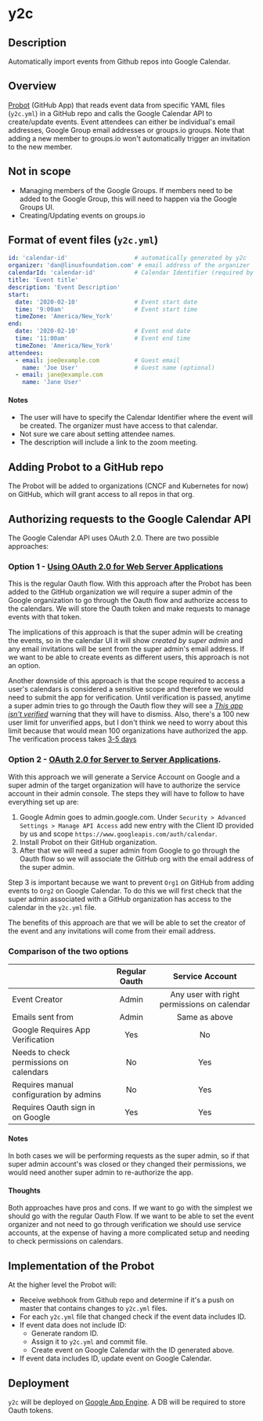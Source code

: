 # y2c

## Description

Automatically import events from Github repos into Google Calendar.

## Overview

[Probot](https://probot.github.io) (GitHub App) that reads event data from specific YAML files (`y2c.yml`) in a GitHub repo and calls the Google Calendar API to create/update events. Event attendees can either be individual's email addresses, Google Group email addresses or groups.io groups. Note that adding a new member to groups.io won't automatically trigger an invitation to the new member.

## Not in scope

* Managing members of the Google Groups. If members need to be added to the Google Group, this will need to happen via the Google Groups UI.
* Creating/Updating events on groups.io

## Format of event files (`y2c.yml`)

```yaml
id: 'calendar-id'                   # automatically generated by y2c
organizer: 'dan@linuxfoundation.com' # email address of the organizer
calendarId: 'calendar-id'           # Calendar Identifier (required by Google)
title: 'Event title'
description: 'Event Description'
start:
  date: '2020-02-10'                # Event start date
  time: '9:00am'                    # Event start time
  timeZone: 'America/New_York'
end:
  date: '2020-02-10'                # Event end date
  time: '11:00am'                   # Event end time
  timeZone: 'America/New_York'
attendees:
  - email: joe@example.com          # Guest email
    name: 'Joe User'                # Guest name (optional)
  - email: jane@example.com
    name: 'Jane User'
```

#### Notes
* The user will have to specify the Calendar Identifier where the event will be created. The organizer must have access to that calendar.
* Not sure we care about setting attendee names.
* The description will include a link to the zoom meeting.

## Adding Probot to a GitHub repo

The Probot will be added to organizations (CNCF and Kubernetes for now) on GitHub, which will grant access to all repos in that org.

## Authorizing requests to the Google Calendar API

The Google Calendar API uses OAuth 2.0. There are two possible approaches:

### Option 1 - [Using OAuth 2.0 for Web Server Applications](https://developers.google.com/identity/protocols/OAuth2WebServer)

This is the regular Oauth flow. With this approach after the Probot has been added to the GitHub organization we will require a super admin of the Google organization to go through the Oauth flow and authorize access to the calendars. We will store the Oauth token and make requests to manage events with that token.

The implications of this approach is that the super admin will be creating the events, so in the calendar UI it will show _created by super admin_ and any email invitations will be sent from the super admin's email address. If we want to be able to create events as different users, this approach is not an option.

Another downside of this approach is that the scope required to access a user's calendars is considered a sensitive scope and therefore we would need to submit the app for verification. Until verification is passed, anytime a super admin tries to go through the Oauth flow they will see a [_This app isn't verified_](https://support.google.com/cloud/answer/7454865) warning that they will have to dismiss. Also, there's a 100 new user limit for unverified apps, but I don't think we need to worry about this limit because that would mean 100 organizations have authorized the app. The verification process takes [3-5 days](https://support.google.com/cloud/answer/9110914)

### Option 2 - [OAuth 2.0 for Server to Server Applications](https://developers.google.com/identity/protocols/OAuth2ServiceAccount). 

With this approach we will generate a Service Account on Google and a super admin of the target organization will have to authorize the service account in their admin console. The steps they will have to follow to have everything set up are:

1. Google Admin goes to admin.google.com. Under `Security > Advanced Settings > Manage API Access` add new entry with the Client ID provided by us and scope `https://www.googleapis.com/auth/calendar`.
2. Install Probot on their GitHub organization.
3. After that we will need a super admin from Google to go through the Oauth flow so we will associate the GitHub org with the email address of the super admin. 

Step 3 is important because we want to prevent `Org1` on GitHub from adding events to `Org2` on Google Calendar. To do this we will first check that the super admin associated with a GitHub organization has access to the calendar in the `y2c.yml` file.

The benefits of this approach are that we will be able to set the creator of the event and any invitations will come from their email address.

### Comparison of the two options

| | Regular Oauth | Service Account |
| --- | :---: | :---: |
| Event Creator | Admin | Any user with right permissions on calendar|
| Emails sent from | Admin | Same as above |
| Google Requires App Verification | Yes | No |
| Needs to check permissions on calendars | No | Yes |
| Requires manual configuration by admins | No | Yes |
| Requires Oauth sign in on Google | Yes | Yes |

#### Notes 

In both cases we will be performing requests as the super admin, so if that super admin account's was closed or they changed their permissions, we would need another super admin to re-authorize the app.

#### Thoughts

Both approaches have pros and cons. If we want to go with the simplest we should go with the regular Oauth Flow. If we want to be able to set the event organizer and not need to go through verification we should use service accounts, at the expense of having a more complicated setup and needing to check permissions on calendars.

## Implementation of the Probot

At the higher level the Probot will:

* Receive webhook from Github repo and determine if it's a push on master that contains changes to `y2c.yml` files.
* For each `y2c.yml` file that changed check if the event data includes ID.
* If event data does not include ID:
    * Generate random ID.
    * Assign it to `y2c.yml` and commit file.
    * Create event on Google Calendar with the ID generated above.
* If event data includes ID, update event on Google Calendar.

## Deployment

`y2c` will be deployed on [Google App Engine](https://cloud.google.com/appengine/). A DB will be required to store Oauth tokens.
